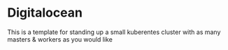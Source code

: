 # Digitalocean

This is a template for standing up a small kuberentes cluster with as many masters & workers as you would like
